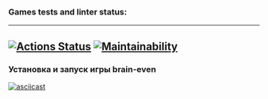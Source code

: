 ### Games tests and linter status:
---
[![Actions Status](https://github.com/fill1986/python-project-lvl1/workflows/hexlet-check/badge.svg)](https://github.com/fill1986/python-project-lvl1/actions)
[![Maintainability](https://api.codeclimate.com/v1/badges/ded57586ab3da19111b0/maintainability)](https://codeclimate.com/github/fill1986/python-project-lvl1/maintainability)
---
### Установка и запуск игры brain-even

[![asciicast](https://asciinema.org/a/CUglaEF4kp8hDYnVJ9SS3x9NO.svg)](https://asciinema.org/a/CUglaEF4kp8hDYnVJ9SS3x9NO)

